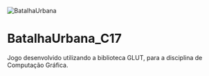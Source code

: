 ![BatalhaUrbana](https://user-images.githubusercontent.com/78621851/114250623-52d2da80-996c-11eb-9af9-f4758852ea36.jpg)
# BatalhaUrbana_C17
Jogo desenvolvido utilizando a biblioteca GLUT, para a disciplina de Computação Gráfica.
